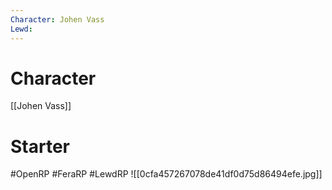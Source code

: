 ```yaml
---
Character: Johen Vass
Lewd: 
---
```

# Character
[[Johen Vass]]

# Starter


#OpenRP #FeraRP #LewdRP
![[0cfa457267078de41df0d75d86494efe.jpg]]